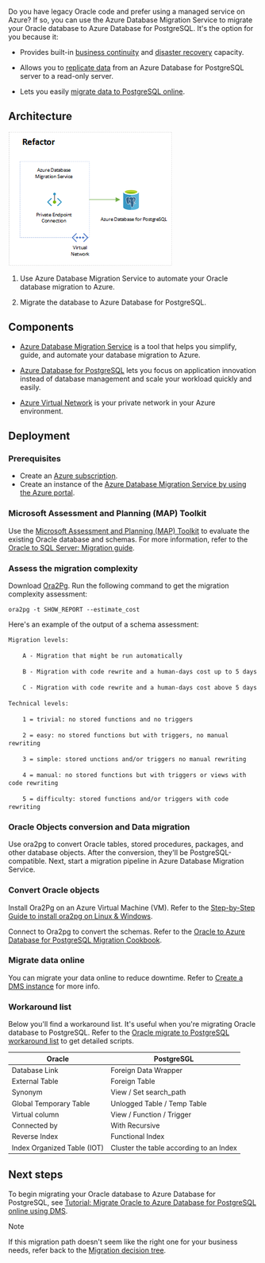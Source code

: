 


Do you have legacy Oracle code and prefer using a managed service on Azure? If so, you can use the Azure Database Migration Service to migrate your Oracle database to Azure Database for PostgreSQL. It's the option for you because it:

* Provides built-in [business continuity](/azure/postgresql/concepts-business-continuity) and [disaster recovery](/azure/postgresql/concepts-backup) capacity.

* Allows you to [replicate data](/azure/postgresql/concepts-read-replicas) from an Azure Database for PostgreSQL server to a read-only server.

* Lets you easily [migrate data to PostgreSQL online](/azure/postgresql/howto-migrate-online).

## Architecture

![An architecture diagram that shows a private endpoint connection reaching out to an Azure Database for PostgreSQL.](media/refactor.png)

1. Use Azure Database Migration Service to automate your Oracle database migration to Azure.

1. Migrate the database to Azure Database for PostgreSQL.

## Components

* [Azure Database Migration Service](https://azure.microsoft.com/services/database-migration/) is a tool that helps you simplify, guide, and automate your database migration to Azure.

* [Azure Database for PostgreSQL](https://azure.microsoft.com/services/postgresql/) lets you focus on application innovation instead of database management and scale your workload quickly and easily.

* [Azure Virtual Network](https://azure.microsoft.com/services/virtual-network/) is your private network in your Azure environment.

## Deployment

### Prerequisites

* Create an [Azure subscription](/azure/cost-management-billing/manage/create-subscription).
* Create an instance of the [Azure Database Migration Service by using the Azure portal](/azure/dms/quickstart-create-data-migration-service-portal).

### Microsoft Assessment and Planning (MAP) Toolkit

Use the [Microsoft Assessment and Planning (MAP) Toolkit](https://go.microsoft.com/fwlink/?LinkID=316883) to evaluate the existing Oracle database and schemas. For more information, refer to the [Oracle to SQL Server: Migration guide](/sql/sql-server/migrate/guides/oracle-to-sql-server).

### Assess the migration complexity

Download [Ora2Pg](http://ora2pg.darold.net/). Run the following command to get the migration complexity assessment:

```console
ora2pg -t SHOW_REPORT --estimate_cost
```

Here's an example of the output of a schema assessment:

```console
Migration levels:

    A - Migration that might be run automatically

    B - Migration with code rewrite and a human-days cost up to 5 days

    C - Migration with code rewrite and a human-days cost above 5 days

Technical levels:

    1 = trivial: no stored functions and no triggers

    2 = easy: no stored functions but with triggers, no manual rewriting

    3 = simple: stored unctions and/or triggers no manual rewriting

    4 = manual: no stored functions but with triggers or views with code rewriting

    5 = difficulty: stored functions and/or triggers with code rewriting
```

### Oracle Objects conversion and Data migration

Use ora2pg to convert Oracle tables, stored procedures, packages, and other database objects. After the conversion, they'll be PostgreSQL-compatible. Next, start a migration pipeline in Azure Database Migration Service.

### Convert Oracle objects

Install Ora2Pg on an Azure Virtual Machine (VM). Refer to the [Step-by-Step Guide to install ora2pg on Linux & Windows](https://github.com/microsoft/DataMigrationTeam/blob/master/Whitepapers/Steps%20to%20Install%20ora2pg%20on%20Windows%20and%20Linux.pdf).

Connect to Ora2pg to convert the schemas. Refer to the [Oracle to Azure Database for PostgreSQL Migration Cookbook](https://github.com/Microsoft/DataMigrationTeam/blob/master/Whitepapers/Oracle%20to%20Azure%20PostgreSQL%20Migration%20Cookbook.pdf).

### Migrate data online

You can migrate your data online to reduce downtime. Refer to [Create a DMS instance](/azure/dms/tutorial-oracle-azure-postgresql-online#create-a-dms-instance) for more info.

### Workaround list

Below you'll find a workaround list. It's useful when you're migrating Oracle database to PostgreSQL. Refer to the [Oracle migrate to PostgreSQL workaround list](https://github.com/Microsoft/DataMigrationTeam/blob/master/Whitepapers/Oracle%20to%20Azure%20Database%20for%20PostgreSQL%20Migration%20Workarounds.pdf) to get detailed scripts.

| Oracle | PostgreSGL |
| ------ | ---------- |
| Database Link | Foreign Data Wrapper |
| External Table | Foreign Table |
| Synonym | View / Set search_path |
| Global Temporary Table | Unlogged Table / Temp Table |
| Virtual column | View / Function / Trigger |
| Connected by | With Recursive |
| Reverse Index | Functional Index |
|Index Organized Table (IOT) | Cluster the table according to an Index |

## Next steps

To begin migrating your Oracle database to Azure Database for PostgreSQL, see [Tutorial: Migrate Oracle to Azure Database for PostgreSQL online using DMS](/azure/dms/tutorial-oracle-azure-postgresql-online).

> [!NOTE]
> If this migration path doesn't seem like the right one for your business needs, refer back to the [Migration decision tree](oracle-migration-overview.yml#migration-decision-tree).
